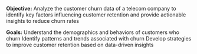 **Objective:**
Analyze the customer churn data of a telecom company to identify key factors influencing customer retention and provide actionable insights to reduce churn rates

**Goals:**
Understand the demographics and behaviors of customers who churn
Identify patterns and trends associated with churn
Develop strategies to improve customer retention based on data-driven insights
